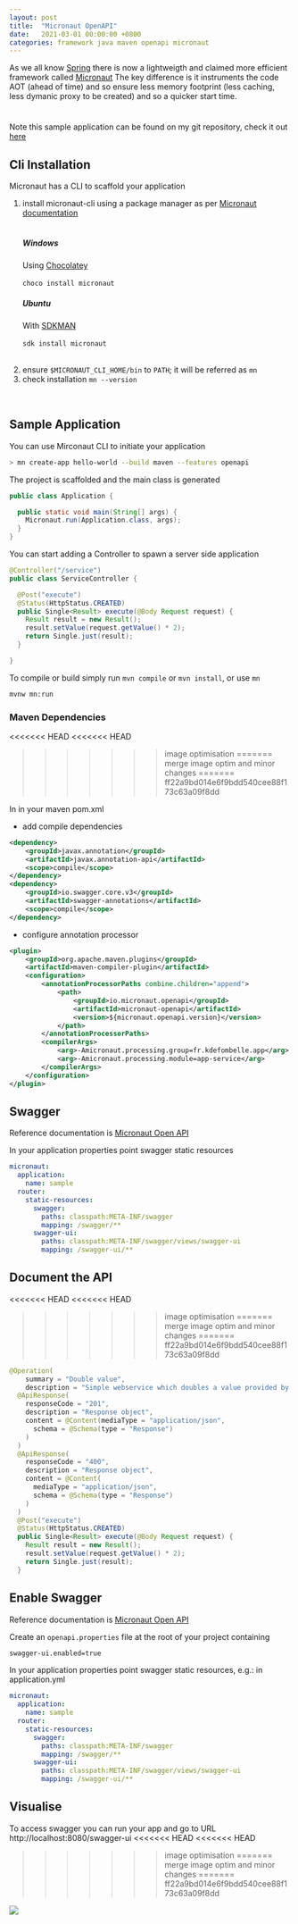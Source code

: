 ```yaml
---
layout: post
title:  "Micronaut OpenAPI"
date:   2021-03-01 00:00:00 +0800
categories: framework java maven openapi micronaut 
---
```

As we all know [Spring][spring] there is now a lightweigth and claimed more efficient framework called [Micronaut][micronaut]
The key difference is it instruments the code AOT (ahead of time) and so ensure less memory footprint (less caching, less dymanic proxy to be created) and so a quicker start time.

<div class="alert alert-success d-flex align-items-center" role="alert">
  <svg class="bi flex-shrink-0 me-2" width="24" height="24" role="img" aria-label="Success:"><use xlink:href="#check-circle-fill"/></svg>
  <div class="blogalert">
    Note this sample application can be found on my git repository, check it out <a href="https://github.com/kdefombelle/micronaut-sample">here</a>
  </div>
</div>


## Cli Installation
Micronaut has a CLI to scaffold your application

<div class="howto">
<ol>
<li>install micronaut-cli using a package manager as per <a href="https://micronaut-projects.github.io/micronaut-starter/latest/guide/index.html#installChocolatey">Micronaut documentation</a></li><br/>

<div class="row">
  <div class="col-sm-6">
    <div class="card">
      <div class="card-body">
        <h5 class="card-title">Windows</h5>
        <p class="card-text">Using <a href="https://chocolatey.org/">Chocolatey</a><br/>
            <br/><code>choco install micronaut</code>
         </p>
      </div>
    </div>
  </div>
  <div class="col-sm-6">
    <div class="card">
      <div class="card-body">
        <h5 class="card-title">Ubuntu</h5>
        <p class="card-text">
          With <a href="https://sdkman.io/">SDKMAN</a><br/><br/>
          <code>sdk install micronaut</code>
        </p>
      </div>
    </div>
  </div>
</div>
<br/>
<li>ensure <code>$MICRONAUT_CLI_HOME/bin</code> to <code>PATH</code>; it will be referred as <code>mn</code></li>
<li>check installation <code>mn --version</code></li>
</ol>
</div>
<br/>

## Sample Application

You can use Mirconaut CLI to initiate your application
```sh
> mn create-app hello-world --build maven --features openapi
```

The project is scaffolded and the main class is generated
```java
public class Application {

  public static void main(String[] args) {
    Micronaut.run(Application.class, args);
  }
}
```

You can start adding a Controller to spawn a server side application
```java
@Controller("/service")
public class ServiceController {

  @Post("execute")
  @Status(HttpStatus.CREATED)
  public Single<Result> execute(@Body Request request) {
    Result result = new Result();
    result.setValue(request.getValue() * 2);
    return Single.just(result);
  }

}
```

To compile or build simply run `mvn compile` or `mvn install`, or use `mn`
```sh
mvnw mn:run
```

### Maven Dependencies
<<<<<<< HEAD
<<<<<<< HEAD
>>>>>>> image optimisation
=======
>>>>>>> merge image optim and minor changes
=======
>>>>>>> ff22a9bd014e6f9bdd540cee88f173c63a09f8dd

In in your maven pom.xml
- add compile dependencies

```xml  
<dependency>
	<groupId>javax.annotation</groupId>
	<artifactId>javax.annotation-api</artifactId>
	<scope>compile</scope>
</dependency>
<dependency>
	<groupId>io.swagger.core.v3</groupId>
	<artifactId>swagger-annotations</artifactId>
	<scope>compile</scope>
</dependency>
```

- configure annotation processor

```xml
<plugin>
	<groupId>org.apache.maven.plugins</groupId>
	<artifactId>maven-compiler-plugin</artifactId>
	<configuration>
		<annotationProcessorPaths combine.children="append">
			<path>
				<groupId>io.micronaut.openapi</groupId>
				<artifactId>micronaut-openapi</artifactId>
				<version>${micronaut.openapi.version}</version>
			</path>
		</annotationProcessorPaths>
		<compilerArgs>
			<arg>-Amicronaut.processing.group=fr.kdefombelle.app</arg>
			<arg>-Amicronaut.processing.module=app-service</arg>
		</compilerArgs>
	</configuration>
</plugin>
```

## Swagger
Reference documentation is [Micronaut Open API][micronaut-openapi]

In your application properties point swagger static resources
```yaml
micronaut:
  application:
    name: sample
  router:
    static-resources:
      swagger:
        paths: classpath:META-INF/swagger
        mapping: /swagger/**
      swagger-ui:
        paths: classpath:META-INF/swagger/views/swagger-ui
        mapping: /swagger-ui/**
```

## Document the API
<<<<<<< HEAD
<<<<<<< HEAD
>>>>>>> image optimisation
=======
>>>>>>> merge image optim and minor changes
=======
>>>>>>> ff22a9bd014e6f9bdd540cee88f173c63a09f8dd
```java
@Operation(
    summary = "Double value",
    description = "Simple webservice which doubles a value provided by the requester")
  @ApiResponse(
    responseCode = "201",
    description = "Response object",
    content = @Content(mediaType = "application/json",
      schema = @Schema(type = "Response")
    )
  )
  @ApiResponse(
    responseCode = "400",
    description = "Response object",
    content = @Content(
      mediaType = "application/json",
      schema = @Schema(type = "Response")
    )
  )
  @Post("execute")
  @Status(HttpStatus.CREATED)
  public Single<Result> execute(@Body Request request) {
    Result result = new Result();
    result.setValue(request.getValue() * 2);
    return Single.just(result);
  }
```

## Enable Swagger
Reference documentation is [Micronaut Open API][micronaut-openapi]

Create an `openapi.properties` file at the root of your project containing
```sh
swagger-ui.enabled=true
```

In your application properties point swagger static resources, e.g.: in application.yml
```yaml
micronaut:
  application:
    name: sample
  router:
    static-resources:
      swagger:
        paths: classpath:META-INF/swagger
        mapping: /swagger/**
      swagger-ui:
        paths: classpath:META-INF/swagger/views/swagger-ui
        mapping: /swagger-ui/**
```

## Visualise
To access swagger you can run your app and go to URL http://localhost:8080/swagger-ui
<<<<<<< HEAD
<<<<<<< HEAD
>>>>>>> image optimisation
=======
>>>>>>> merge image optim and minor changes
=======
>>>>>>> ff22a9bd014e6f9bdd540cee88f173c63a09f8dd

<div class="row mt-3">
    <div class="col-sm mt-3 mt-md-0">
        <img class="img-fluid rounded z-depth-1" src="{{ site.baseurl }}/assets/img/2021-03-01-micronaut-swagger.png">
    </div>
</div>



[spring]: <https://spring.io/>
[chocolatey]: <https://chocolatey.org/>
[micronaut-openapi]: <https://micronaut-projects.github.io/micronaut-openapi/latest/guide/index.html/>
[micronaut]: <https://micronaut.io/>
